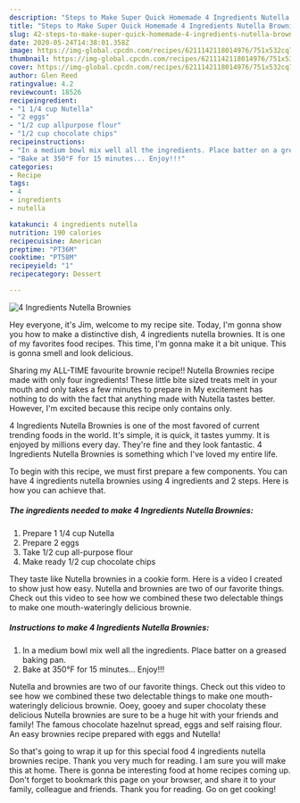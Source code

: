 ```yaml
---
description: "Steps to Make Super Quick Homemade 4 Ingredients Nutella Brownies"
title: "Steps to Make Super Quick Homemade 4 Ingredients Nutella Brownies"
slug: 42-steps-to-make-super-quick-homemade-4-ingredients-nutella-brownies
date: 2020-05-24T14:38:01.358Z
image: https://img-global.cpcdn.com/recipes/6211142118014976/751x532cq70/4-ingredients-nutella-brownies-recipe-main-photo.jpg
thumbnail: https://img-global.cpcdn.com/recipes/6211142118014976/751x532cq70/4-ingredients-nutella-brownies-recipe-main-photo.jpg
cover: https://img-global.cpcdn.com/recipes/6211142118014976/751x532cq70/4-ingredients-nutella-brownies-recipe-main-photo.jpg
author: Glen Reed
ratingvalue: 4.2
reviewcount: 18526
recipeingredient:
- "1 1/4 cup Nutella"
- "2 eggs"
- "1/2 cup allpurpose flour"
- "1/2 cup chocolate chips"
recipeinstructions:
- "In a medium bowl mix well all the ingredients. Place batter on a greased baking pan."
- "Bake at 350°F for 15 minutes... Enjoy!!!"
categories:
- Recipe
tags:
- 4
- ingredients
- nutella

katakunci: 4 ingredients nutella 
nutrition: 190 calories
recipecuisine: American
preptime: "PT36M"
cooktime: "PT58M"
recipeyield: "1"
recipecategory: Dessert

---
```



![4 Ingredients Nutella Brownies](https://img-global.cpcdn.com/recipes/6211142118014976/751x532cq70/4-ingredients-nutella-brownies-recipe-main-photo.jpg)

Hey everyone, it's Jim, welcome to my recipe site. Today, I'm gonna show you how to make a distinctive dish, 4 ingredients nutella brownies. It is one of my favorites food recipes. This time, I'm gonna make it a bit unique. This is gonna smell and look delicious.

Sharing my ALL-TIME favourite brownie recipe!! Nutella Brownies recipe made with only four ingredients! These little bite sized treats melt in your mouth and only takes a few minutes to prepare in My excitement has nothing to do with the fact that anything made with Nutella tastes better. However, I&#39;m excited because this recipe only contains only.

4 Ingredients Nutella Brownies is one of the most favored of current trending foods in the world. It's simple, it is quick, it tastes yummy. It is enjoyed by millions every day. They're fine and they look fantastic. 4 Ingredients Nutella Brownies is something which I've loved my entire life.


To begin with this recipe, we must first prepare a few components. You can have 4 ingredients nutella brownies using 4 ingredients and 2 steps. Here is how you can achieve that.

<!--inarticleads1-->

##### The ingredients needed to make 4 Ingredients Nutella Brownies:

1. Prepare 1 1/4 cup Nutella
1. Prepare 2 eggs
1. Take 1/2 cup all-purpose flour
1. Make ready 1/2 cup chocolate chips


They taste like Nutella brownies in a cookie form. Here is a video I created to show just how easy. Nutella and brownies are two of our favorite things. Check out this video to see how we combined these two delectable things to make one mouth-wateringly delicious brownie. 

<!--inarticleads2-->

##### Instructions to make 4 Ingredients Nutella Brownies:

1. In a medium bowl mix well all the ingredients. Place batter on a greased baking pan.
1. Bake at 350°F for 15 minutes... Enjoy!!!


Nutella and brownies are two of our favorite things. Check out this video to see how we combined these two delectable things to make one mouth-wateringly delicious brownie. Ooey, gooey and super chocolaty these delicious Nutella brownies are sure to be a huge hit with your friends and family! The famous chocolate hazelnut spread, eggs and self raising flour. An easy brownies recipe prepared with eggs and Nutella! 

So that's going to wrap it up for this special food 4 ingredients nutella brownies recipe. Thank you very much for reading. I am sure you will make this at home. There is gonna be interesting food at home recipes coming up. Don't forget to bookmark this page on your browser, and share it to your family, colleague and friends. Thank you for reading. Go on get cooking!
